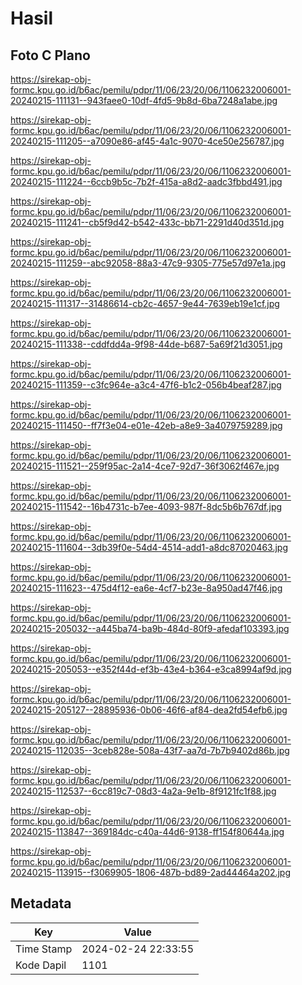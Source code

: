 # Hasil

## Foto C Plano

https://sirekap-obj-formc.kpu.go.id/b6ac/pemilu/pdpr/11/06/23/20/06/1106232006001-20240215-111131--943faee0-10df-4fd5-9b8d-6ba7248a1abe.jpg

https://sirekap-obj-formc.kpu.go.id/b6ac/pemilu/pdpr/11/06/23/20/06/1106232006001-20240215-111205--a7090e86-af45-4a1c-9070-4ce50e256787.jpg

https://sirekap-obj-formc.kpu.go.id/b6ac/pemilu/pdpr/11/06/23/20/06/1106232006001-20240215-111224--6ccb9b5c-7b2f-415a-a8d2-aadc3fbbd491.jpg

https://sirekap-obj-formc.kpu.go.id/b6ac/pemilu/pdpr/11/06/23/20/06/1106232006001-20240215-111241--cb5f9d42-b542-433c-bb71-2291d40d351d.jpg

https://sirekap-obj-formc.kpu.go.id/b6ac/pemilu/pdpr/11/06/23/20/06/1106232006001-20240215-111259--abc92058-88a3-47c9-9305-775e57d97e1a.jpg

https://sirekap-obj-formc.kpu.go.id/b6ac/pemilu/pdpr/11/06/23/20/06/1106232006001-20240215-111317--31486614-cb2c-4657-9e44-7639eb19e1cf.jpg

https://sirekap-obj-formc.kpu.go.id/b6ac/pemilu/pdpr/11/06/23/20/06/1106232006001-20240215-111338--cddfdd4a-9f98-44de-b687-5a69f21d3051.jpg

https://sirekap-obj-formc.kpu.go.id/b6ac/pemilu/pdpr/11/06/23/20/06/1106232006001-20240215-111359--c3fc964e-a3c4-47f6-b1c2-056b4beaf287.jpg

https://sirekap-obj-formc.kpu.go.id/b6ac/pemilu/pdpr/11/06/23/20/06/1106232006001-20240215-111450--ff7f3e04-e01e-42eb-a8e9-3a4079759289.jpg

https://sirekap-obj-formc.kpu.go.id/b6ac/pemilu/pdpr/11/06/23/20/06/1106232006001-20240215-111521--259f95ac-2a14-4ce7-92d7-36f3062f467e.jpg

https://sirekap-obj-formc.kpu.go.id/b6ac/pemilu/pdpr/11/06/23/20/06/1106232006001-20240215-111542--16b4731c-b7ee-4093-987f-8dc5b6b767df.jpg

https://sirekap-obj-formc.kpu.go.id/b6ac/pemilu/pdpr/11/06/23/20/06/1106232006001-20240215-111604--3db39f0e-54d4-4514-add1-a8dc87020463.jpg

https://sirekap-obj-formc.kpu.go.id/b6ac/pemilu/pdpr/11/06/23/20/06/1106232006001-20240215-111623--475d4f12-ea6e-4cf7-b23e-8a950ad47f46.jpg

https://sirekap-obj-formc.kpu.go.id/b6ac/pemilu/pdpr/11/06/23/20/06/1106232006001-20240215-205032--a445ba74-ba9b-484d-80f9-afedaf103393.jpg

https://sirekap-obj-formc.kpu.go.id/b6ac/pemilu/pdpr/11/06/23/20/06/1106232006001-20240215-205053--e352f44d-ef3b-43e4-b364-e3ca8994af9d.jpg

https://sirekap-obj-formc.kpu.go.id/b6ac/pemilu/pdpr/11/06/23/20/06/1106232006001-20240215-205127--28895936-0b06-46f6-af84-dea2fd54efb6.jpg

https://sirekap-obj-formc.kpu.go.id/b6ac/pemilu/pdpr/11/06/23/20/06/1106232006001-20240215-112035--3ceb828e-508a-43f7-aa7d-7b7b9402d86b.jpg

https://sirekap-obj-formc.kpu.go.id/b6ac/pemilu/pdpr/11/06/23/20/06/1106232006001-20240215-112537--6cc819c7-08d3-4a2a-9e1b-8f9121fc1f88.jpg

https://sirekap-obj-formc.kpu.go.id/b6ac/pemilu/pdpr/11/06/23/20/06/1106232006001-20240215-113847--369184dc-c40a-44d6-9138-ff154f80644a.jpg

https://sirekap-obj-formc.kpu.go.id/b6ac/pemilu/pdpr/11/06/23/20/06/1106232006001-20240215-113915--f3069905-1806-487b-bd89-2ad44464a202.jpg


## Metadata

| Key        | Value               |
| ---------- | ------------------- |
| Time Stamp | 2024-02-24 22:33:55 |
| Kode Dapil | 1101                |



